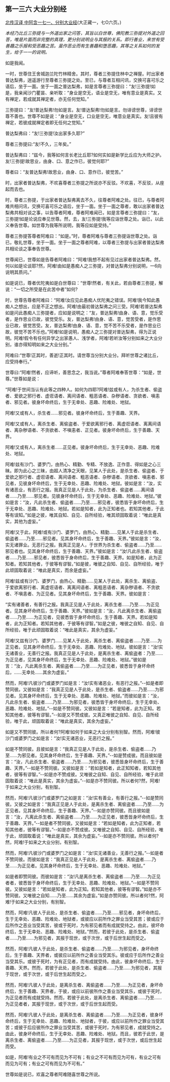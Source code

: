 ## 第一三六 大业分别经

[北传汉译 中阿含一七一、分别大业经](https://github.com/gwsice/buddhism/blob/master/%E6%97%A9%E6%9C%9F/%E4%B8%AD%E9%98%BF%E5%90%AB%E7%BB%8F/44.md#fen-bie-da-ye-jing)(大正藏一，七O六页。)

*本经乃比丘三弥提与一外道出家之问答，其旨以白世尊，佛陀教三弥提对外道之回答，唯是片面而非完整的真理，更分别说明业与其报的关系。即行善业，来世有受善趣之乐报和受恶趣之苦。虽作恶业而有生善趣和堕恶趣，其等之关系如何的发生，给于一一的说明。*

如是我闻。

一时，世尊住王舍城迦兰陀竹林精舍。其时，尊者三弥提住林中之禅屋。时出家者普达梨弗，逍遥游行至尊者三弥提之处。至已，与尊者互相问讯，交换可喜可乐之语后，坐于一面。坐于一面之普达梨弗，如是言尊者三弥提曰：“友!三弥提!如是，我亲闻沙门瞿昙、亲听取：“身业是空无，语业是空无，唯有意业是真实。又有禅定，若成就其禅定者，亦无任何觉知。”

三弥提曰：“友!普达梨弗!勿如是言。友!普达梨弗!勿如是言。勿诽谤世尊，诽谤世尊不善也。世尊不如是说：“身业是空无，口业是空无，唯意业是真实。友!且彼有禅定，若彼成就禅定者即无任何之觉知。”

普达梨弗曰：“友!三弥提!汝出家多久耶?”

尊者三弥提曰:“友!不久，三年矣。”

普达梨弗曰：“兹今，我等如何言长老比丘耶?如何实如是新学比丘应为大师之护。友!三弥提!故思业，由身、口、意之作已，彼觉何耶?”

尊者曰：“友普达梨弗!故思业，由身、口、意作已，彼觉苦。”

时，出家者普达梨弗，不欢喜尊者三弥提之所说亦不反驳。不欢喜，不反驳，从座起而去也。

时，尊者三弥提，于出家者普达梨弗离去不久，往尊者阿难之处。往已，与尊者阿难共相问讯，交换可喜可乐之语后，坐于一面。坐于一面之尊者，敢以出家者普达梨弗共相对谈之事，以告尊者阿难，尊者阿难闻已，如是言尊者三弥提曰：“友，三弥提!如是论说应奉见世尊。然，去，友!三弥提!我等应诣世尊之处。诣已，以此义奉告世尊。如世尊为我等所说明，我等应如是受持。”

尊者三弥提答尊者阿难曰：“如是。”时，尊者阿难与尊者三弥提诣世尊之处。诣已，敬礼世尊，坐于一面。坐于一面之尊者阿难，以尊者三弥提与出家者普达梨弗共相论谈之事奉告世尊。 

世尊闻已，世尊如是告尊者阿难曰：“阿难!我想不起有见过出家者普达梨弗。然，何以如是论谈耶?然，阿难!由如是愚痴人之三弥提，对普达梨弗分别说明，一6向说明其质问。”

如是说已，尊者优陀夷如是白世尊曰：“世尊!然者，有关此，若由尊者三弥提，解说：“一切之所受是在此苦中者”如何?

时，世尊告尊者阿难曰：“阿难!汝应见此愚痴人优陀夷之错误。阿难!我今知此愚痴人之想出，应是不正之想出。阿难!由最初普达梨弗之问三受。阿难!若普达梨弗如是问此愚痴人三弥提者，应如是说明之：“友，普达梨弗!由身、语、意，觉乐受者，是作思业已故，彼觉受乐。友，普达梨弗!由身、语、意，觉苦受者，是作思业已故，彼觉苦受。友，普达梨弗!由身、语、意，觉不苦不乐受者，是作思业已故，彼觉不苦不乐也。”阿难!如是说明，愚痴人之三弥提对普达梨弗，得为正说明。阿难!假令有任何异学之出家愚人、浅学者，阿难!若听汝等分别如来之大业分别，谁亦得知明如来之大业分别。”

阿难曰:“世尊!正其时，善逝!正其时。请世尊当分别大业分。拜听世尊之诸比丘，应受持奉行。”

世尊曰:“阿难!然者，应谛听，善思念之，我当说。”尊者阿难奉答世尊：“如是，世尊。”世尊如是说：

“阿难!于世间当认有此等之四种人。如何为四耶?阿难!兹或有人，为杀生者、偷盗者、爱欲之邪行者、虚诳语者、离间语者、粗恶语者、杂秽语者、贪欲者、嗔恚者、邪见者。彼身坏命终后，生于无幸处、恶趣、险难处、地狱。

阿难!又或有人，杀生者……邪见者。彼身坏命终后，生于善趣、天界。

阿难!又或有人，离杀生者、离偷盗者、于爱欲离邪行者、离虚诳语者、离离间语者、离杂秽语者、不贪欲者、不嗔恚者、正见者。彼身坏命终后，生于善趣、天界。

阿难!又或有人，离杀生者……正见者。彼身坏命终后，生于无幸处、恶趣、险难处、地狱。

阿难!兹有沙门、婆罗门，由热心、精勤、专精、不放逸、正作意、得如是之心三昧。即为此心之三昧，由超人清净之天眼，见某人于此处，是杀生者、偷盗者、于爱欲之邪行者、虚诳语者、离间语者、粗恶语者、杂秽语者、贪欲者、嗔恚者、邪见者，见彼身坏命终后，生于无幸处、恶趣、险难处、地狱。彼如是言：“汝，实有诸恶业，有恶行之报。我真正见是人于此处，为杀生者、偷盗者……离间语者……乃至……邪见者。见彼身坏命终后，生于无幸处、恶趣、险难处、地狱。”彼如是言：“汝，凡此杀生者、偷盗者……乃至……邪见者，彼悉皆于身坏命终后，生于无幸处、恶趣、险难处、地狱。若如是知者，此为正知者也。若知其他者，于此等有误知。”如是之彼，唯其自知、自见、自所经验，唯其顽固取着说：“唯此是真实，其他为虚妄。” 

阿难!又于此，阿难!或有沙门、婆罗门，由热心、精勤……见某人于此是杀生者、偷盗者……乃至……邪见者。见其身坏命终后，生于善趣、天界。”彼如是言：“汝，实无诸罪业。无恶行之报。我真正见是人，于世界为杀生者、偷盗者……乃至……邪见者也。见其身坏命终后，生于善趣、天界。”彼如是言：“汝!凡此杀生者、偷盗者……乃至……邪见者，彼悉皆于身命终后，生于善趣、天界。如是知者，此为正知者。若知其他者，于彼等有谬智。”如是彼，唯彼之自知、自见、自所经验，唯于此顽固取着说：“唯此是真实，而余是虚妄。”

阿难!兹或有沙门、婆罗门，由热心、精勤……见某人于此处，离杀生、离偷盗、于爱欲离邪行者、离虚诳语者、离离间语者、离粗恶语者、离杂秽语者、不贪欲者、不嗔恚者、为正见者。见其身坏命终后，生于善趣、天界。彼如是言：

“实有诸善者，有善行之报。我真正见是人于此处，离杀生者……乃至……为正见者。见其身坏命终后，生于善趣、天界。”彼如是言：“汝，凡此离杀生者、离偷盗者……乃至……为正见者，见彼悉皆于身坏命终后，生于善趣、天界。若如是知者，此为正知者。若知其他者，于彼等有谬智。”如是之彼，唯彼之自知、自见、自所经验，唯于此顽固取着说：“唯此是真实，其余为虚妄。” 

阿难!又兹有沙门、婆罗门……见某人于此处，离杀生者、离偷盗者……乃至……为正见者。见其身坏命终后，生于无幸处、恶趣、险难处、地狱。彼如是言：“汝!实无诸善业，无善行之报。我真正见是人于此处，是离杀生者、离偷盗者：乃至……为正见者，见其身坏命终后，生于无幸处、恶趣、险难处、地狱。”彼如是言：“汝，凡此离杀生者、离偷盗者……乃至……为正见者，彼悉皆于身坏命终后，……无幸处……其余为虚妄。” 

然而，阿难!凡彼沙门或婆罗门如是言：“汝!实有诸恶业，有恶行之报。”--如是者即赞同彼。又彼如是言：“我真正见是人于此处，是杀生者、偷盗者……乃至……为邪见者。见其身坏命终后，生于无幸处、恶趣、险难处、地狱。”而彼如是言：“汝，凡此杀生者、偷盗者……乃至……为邪见者，彼悉皆于身坏命终后，生于无幸处、恶趣、险难处、地狱。”--如是不赞同彼。又彼如是言：“若是知者，此为正知。若知其他者，彼等有谬智。”--如是又不赞成彼。又真正唯彼之自知、自见、自所经验，唯于此，顽固取着说：“唯此是真实，其余为虚妄。” 

如是又不赞同彼。所以者何?阿难!如何于如来之大业分别有别智。然而，阿难!彼沙门或婆罗门之如是言：“汝!实无诸恶业，无恶行之报。”

如是不赞同彼。且彼如是言：“我真正见是人于此处，是杀生者、偷盗者……乃至……为邪见者。见其身坏命终后，生于善趣、天界。”--如是赞成彼。而且彼如是言：“汝，凡此杀生者、偷盗者……乃至……为邪见者，彼悉皆身坏命终后，生于善趣、天界。”--如是不赞同彼。又彼如是言：“若如是知者，此正知知者，若知其他者，彼等有谬智。”--如是亦不赞成彼。又唯彼之自知、自见、自所经验，唯于此顽固取着说：“唯此是真实，其余为虚妄。”--如是亦不赞同彼。所以者何?然，阿难!于如来之大业分别，有别智。

然而，阿难!凡彼沙门或婆罗门之如是言：“汝!实有善业，有善行之报。”--如是赞同彼。又彼之如是言：“我真正见是人于此处，是离杀生者、离偷盗者……乃至……为正见者。见其身坏命终后，生于善趣、天界。”--如是亦赞同彼。而且彼如是言：“汝，凡离此杀生者、离偷盗者……乃至……为正见者，彼悉皆身坏命终后，生于善趣、天界。”--如是者不赞同彼。又彼如是言：“若如是知者，此为正知者，若知其他者，彼等有谬智。”--如是亦不赞成彼。又唯彼之自知、自见、自所经验，唯于此，顽固取着说：“唯此是真实，其余为虚妄。”--如是亦不赞同彼。所以者何?然，阿难!于如来之大业分别，有别智。

然而，阿难!凡彼沙门或婆罗门之如是言：“汝!实无诸善业，无善行之报。”--如是者不赞同彼。而彼如是言：“我真正见是人于此处，是离杀生者、离偷盗者……乃至……为正见者。见其身坏命终后，生于无幸处、恶趣、险难处、地狱。”

如是者即赞同彼。而彼如是言：“汝!凡是离杀生者、离偷盗者……乃至……为正见者者，彼悉皆于身坏命终后，生于无幸处、恶趣、险难处、地狱。”--如是不赞同彼。又彼如是言：“若如是知者，此为正知。若知其他者，彼等有谬智。”如是亦不赞同彼。又唯彼之自知……乃至……其余为虚妄。”如是亦赞同彼。所以者何?然，阿难!于如来之大业分别，有别智。

然而，阿难!凡彼人于此处，是杀生者、偷盗者……乃至……邪见者，身坏命终后，生于无幸处、恶趣、险难处、地狱者，或彼应以前所作之罪业当受其苦；彼或应于后所作之恶业当受其苦，彼或于死时，为有邪见者而有成就受持之。由此，彼坏命终后，生于无幸处、恶趣、险难处、地狱。”然而，若彼于此处，是杀生者、偷盗者……乃至……为邪见者，其报于现世，或于次世，或于后世生起而受之。 

然而，阿难!凡彼人于此处，是杀生者、偷盗者……乃至……为邪见者，身坏命终后，生于善趣、天界者，或彼应以前所作之善业当受其乐。彼或应于后所作之善业当受其乐。或彼于死时，为有正见者，而有成就受持。由此，彼身坏命终后，生于善趣、天界。然而，若彼于此处，是杀生者、偷盗者……乃至……为邪见者，其报于现世，或于次世，或于后世生起而受之。

然而，阿难!凡彼人于此处，是离杀生者、离偷盗者……乃至……为正见者，身坏命终后，生于善趣、天界者，于彼，或应以前彼所作之善业当受其乐，或彼于死时，为正见者而有成就受持。然而，若彼于此处，是离杀生者、离偷盗者……乃至……为正见者者，其报于现世，或于次世，或于后世生起而受。 

然而，阿难!凡彼人于此处，是离杀生者、离偷盗者……乃至……为正见者，彼身坏命终后，生于无幸处、恶趣、险难处、地狱者，于彼，或应以前所作之罪业当受其苦；或彼于后应彼所作之罪业当受其苦，或彼于死时，为有邪见者，成就受持之。由此，彼身坏命终后，生于无幸处、恶趣、险难处、地狱。而且，彼若于此世，是离杀生者、离偷盗者……乃至……为正见者，其报于现世，或于次世，或后世生起而受。

如是，阿难!有业之不可有而见为不可有；有业之不可有而见为可有，有业之可有而见为可有；有业之可有而见为不可有。”

世尊如是说已，欢喜之尊者阿难随喜世尊之所说。
